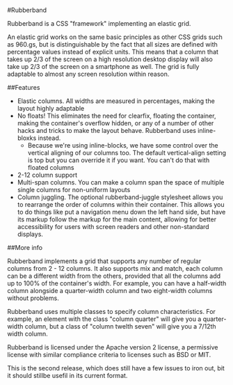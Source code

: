 #Rubberband

Rubberband is a CSS "framework" implementing an elastic grid.  

An elastic grid works on the same basic principles as other CSS grids such as 960.gs, but is distinguishable by the fact that all sizes are defined with percentage values instead of explicit units.  This means that a column that takes up 2/3 of the screen on a high resolution desktop display will also take up 2/3 of the screen on a smartphone as well.   The grid is fully adaptable to almost any screen resolution within reason.  

##Features

* Elastic columns.  All widths are measured in percentages, making the layout highly adaptable
* No floats!  This eliminates the need for clearfix, floating the container, making the container's overflow hidden, or any of a number of other hacks and tricks to make the layout behave.  Rubberband uses inline-bloxks instead.  
    * Because we're using inline-blocks, we have some control over the vertical aligning of our columns too.  The default vertical-align setting is top but you can override it if you want.  You can't do that with floated columns
* 2-12 column support
* Multi-span columns.  You can make a column span the space of multiple single columns for non-uniform layouts
* Column juggling.  The optional rubberband-juggle stylesheet allows you to rearrange the order of columns within their container.  This allows you to do things like put a navigation menu down the left hand side, but have its markup follow the markup for the main content, allowing for better accessibility for users with screen readers and other non-standard displays.  

##More info

Rubberband implements a grid that supports any number of regular columns from 2 - 12 
columns.  It also supports mix and match, each column can be a different width from the 
others, provided that all the columns add up to 100% of the container's width.  For 
example, you can have a half-width column alongside a quarter-width column and two 
eight-width columns without problems.  

Rubberband uses multiple classes to specify column characteristics.  For example, an 
element with the class "column quarter" will give you a quarter-width column, but a class
of "column twelth seven" will give you a 7/12th width column.  

Rubberband is licensed under the Apache version 2 license, a permissive license with 
similar compliance criteria to licenses such as BSD or MIT.  

This is the second release, which does still have a few issues to iron out, bit it should 
stillbe usefil in its current format.  
